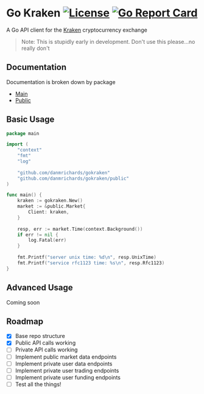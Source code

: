 # Go Kraken [![License](http://img.shields.io/badge/license-mit_bsd-blue.svg)](https://raw.githubusercontent.com/danmrichards/gokraken/master/LICENSE) [![Go Report Card](https://goreportcard.com/badge/github.com/danmrichards/gokraken)](https://goreportcard.com/report/github.com/danmrichards/gokraken)
A Go API client for the [Kraken](https://www.kraken.com) cryptocurrency exchange

> Note: This is stupidly early in development. Don't use this please...no really don't

## Documentation
Documentation is broken down by package
* [Main](https://godoc.org/github.com/danmrichards/gokraken)
* [Public](https://godoc.org/github.com/danmrichards/gokraken/public)

## Basic Usage
```go
package main

import (
	"context"
	"fmt"
	"log"
	
	"github.com/danmrichards/gokraken"
	"github.com/danmrichards/gokraken/public"
)

func main() {
	kraken := gokraken.New()
	market := &public.Market{
		Client: kraken,
	} 
	
	resp, err := market.Time(context.Background())
	if err != nil {
		log.Fatal(err)
	}
	
	fmt.Printf("server unix time: %d\n", resp.UnixTime)
	fmt.Printf("service rfc1123 time: %s\n", resp.Rfc1123)
}
```

## Advanced Usage
Coming soon

## Roadmap
- [x] Base repo structure
- [x] Public API calls working
- [ ] Private API calls working
- [ ] Implement public market data endpoints
- [ ] Implement private user data endpoints
- [ ] Implement private user trading endpoints
- [ ] Implement private user funding endpoints
- [ ] Test all the things!
